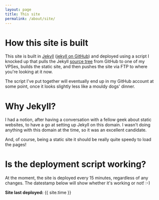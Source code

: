 ```yaml
---
layout: page
title: This site
permalink: /about/site/
---
```


# How this site is built

This site is built in [Jekyll](https://jekyllrb.com) ([jekyll on GitHub](https://github.com/jekyll/jekyll)) and deployed using a script I knocked up that pulls the Jekyll [source tree](https://github.com/thelovebug/davelee.uk-jekyll/) from GitHub to one of my VPSes, builds the static site, and then pushes the site via FTP to where you're looking at it now.

The script I've put together will eventually end up in my GitHub account at some point, once it looks slightly less like a mouldy dogs' dinner.

# Why Jekyll?

I had a notion, after having a conversation with a fellow geek about static websites, to have a go at setting up Jekyll on this domain.  I 
wasn't doing anything with this domain at the time, so it was an excellent candidate.

And, of course, being a static site it should be really quite speedy to load the pages!

# Is the deployment script working?

At the moment, the site is deployed every 15 minutes, regardless of any changes.  The datestamp below will show whether it's working or not! 
:-)

**Site last deployed:** {{ site.time }}
